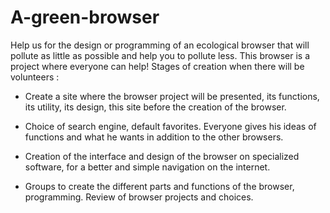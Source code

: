 # A-green-browser
Help us for the design or programming of an ecological browser that will pollute as little as possible and help you to pollute less. This browser is a project where everyone can help! 
Stages of creation when there will be volunteers :  
- Create a site where the browser project will be presented, its functions, its utility, its design, this site before the creation of the browser.

- Choice of search engine, default favorites. Everyone gives his ideas of functions and what he wants in addition to the other browsers. 

- Creation of the interface and design of the browser on specialized software, for a better and simple navigation on the internet. 

- Groups to create the different parts and functions of the browser, programming. Review of browser projects and choices.
